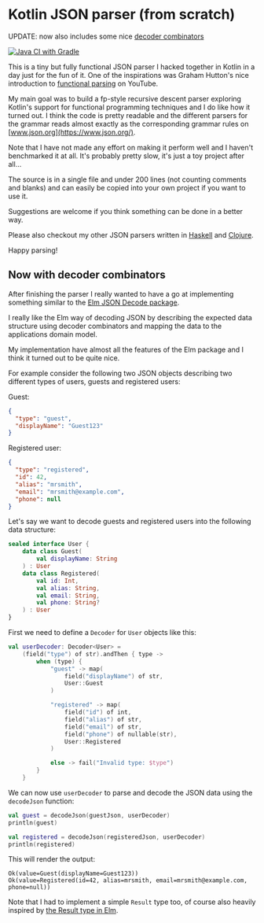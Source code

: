 # Kotlin JSON parser (from scratch)

UPDATE: now also includes some nice [decoder combinators](#now-with-decoder-combinators)

[![Java CI with Gradle](https://github.com/konnik/kotlin-json-parser/actions/workflows/gradle.yml/badge.svg)](https://github.com/konnik/kotlin-json-parser/actions/workflows/gradle.yml)

This is a tiny but fully functional JSON parser I hacked together in Kotlin in a
day just for the fun of it. One of the inspirations was Graham Hutton's nice introduction
to [functional parsing](https://www.youtube.com/watch?v=dDtZLm7HIJs) on YouTube.

My main goal was to build a fp-style recursive descent parser exploring
Kotlin's support for functional programming techniques and I do like
how it turned out. I think the code is pretty readable and the different parsers for the
grammar reads almost exactly as the corresponding grammar rules on [www.json.org](https://www.json.org/).

Note that I have not made any effort on making it perform well
and I haven't benchmarked it at all. It's probably pretty slow, it's just a
toy project after all...

The source is in a single file and under 200 lines (not counting comments and blanks)
and can easily be copied into your own project if you want to use it.

Suggestions are welcome if you think something can be done in a better way.

Please also checkout my other JSON parsers written in [Haskell](https://github.com/konnik/haskell-json-parser/)
and [Clojure](https://github.com/konnik/clojure-json-parser/).

Happy parsing!

## Now with decoder combinators

After finishing the parser I really wanted to have a go at implementing something
similar to the [Elm JSON Decode package](https://package.elm-lang.org/packages/elm/json/latest/Json.Decode).

I really like the Elm way of decoding JSON by describing the expected data structure using
decoder combinators and mapping the data to the applications domain model.

My implementation have almost all the features of the Elm package and I think it turned out to
be quite nice.

For example consider the following two JSON objects describing two different types of users, guests and registered
users:

Guest:

```json
{
  "type": "guest",
  "displayName": "Guest123"
}
```

Registered user:

```json
{
  "type": "registered",
  "id": 42,
  "alias": "mrsmith",
  "email": "mrsmith@example.com",
  "phone": null
}
```

Let's say we want to decode guests and registered users into the following data structure:

```kotlin
sealed interface User {
    data class Guest(
        val displayName: String
    ) : User
    data class Registered(
        val id: Int,
        val alias: String,
        val email: String,
        val phone: String?
    ) : User
}
```

First we need to define a `Decoder` for `User` objects like this:

```kotlin
val userDecoder: Decoder<User> =
    (field("type") of str).andThen { type ->
        when (type) {
            "guest" -> map(
                field("displayName") of str,
                User::Guest
            )

            "registered" -> map(
                field("id") of int,
                field("alias") of str,
                field("email") of str,
                field("phone") of nullable(str),
                User::Registered
            )

            else -> fail("Invalid type: $type")
        }
    }
```

We can now use `userDecoder` to parse and decode the JSON data using the `decodeJson` function:

```kotlin
val guest = decodeJson(guestJson, userDecoder)
println(guest)

val registered = decodeJson(registeredJson, userDecoder)
println(registered)
```

This will render the output:

```text
Ok(value=Guest(displayName=Guest123))
Ok(value=Registered(id=42, alias=mrsmith, email=mrsmith@example.com, phone=null))
```

Note that I had to implement a simple `Result` type too, of course also heavily inspired
by [the Result type in Elm](https://package.elm-lang.org/packages/elm/core/latest/Result).

